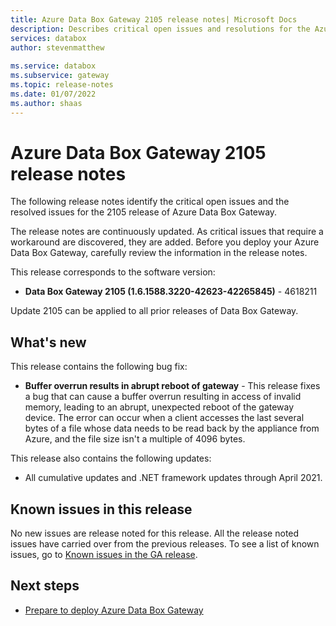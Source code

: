 ```yaml
---
title: Azure Data Box Gateway 2105 release notes| Microsoft Docs
description: Describes critical open issues and resolutions for the Azure Data Box Gateway running 2105 release.
services: databox
author: stevenmatthew
 
ms.service: databox
ms.subservice: gateway
ms.topic: release-notes
ms.date: 01/07/2022
ms.author: shaas
---
```


# Azure Data Box Gateway 2105 release notes

The following release notes identify the critical open issues and the resolved issues for the 2105 release of Azure Data Box Gateway.

The release notes are continuously updated. As critical issues that require a workaround are discovered, they are added. Before you deploy your Azure Data Box Gateway, carefully review the information in the release notes.  

This release corresponds to the software version:

- **Data Box Gateway 2105 (1.6.1588.3220-42623-42265845)** - 4618211

Update 2105 can be applied to all prior releases of Data Box Gateway.

## What's new

This release contains the following bug fix:

- **Buffer overrun results in abrupt reboot of gateway** - This release fixes a bug that can cause a buffer overrun resulting in access of invalid memory, leading to an abrupt, unexpected reboot of the gateway device. The error can occur when a client accesses the last several bytes of a file whose data needs to be read back by the appliance from Azure, and the file size isn't a multiple of 4096 bytes.

This release also contains the following updates:

- All cumulative updates and .NET framework updates through April 2021.

## Known issues in this release

No new issues are release noted for this release. All the release noted issues have carried over from the previous releases. To see a list of known issues, go to [Known issues in the GA release](data-box-gateway-release-notes.md#known-issues-in-ga-release).

## Next steps

- [Prepare to deploy Azure Data Box Gateway](data-box-gateway-deploy-prep.md)
